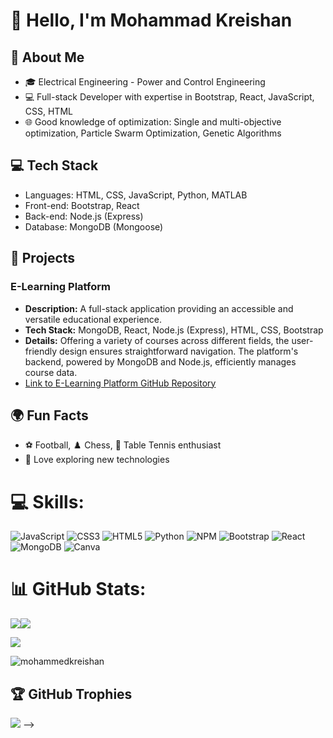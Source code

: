 # 👋 Hello, I'm Mohammad Kreishan

## 🧠 About Me
- 🎓 Electrical Engineering - Power and Control Engineering
- 💻 Full-stack Developer with expertise in Bootstrap, React, JavaScript, CSS, HTML
- 🌐 Good knowledge of optimization: Single and multi-objective optimization, Particle Swarm Optimization, Genetic Algorithms

## 💻 Tech Stack

- Languages: HTML, CSS, JavaScript, Python, MATLAB
- Front-end: Bootstrap, React
- Back-end: Node.js (Express)
- Database: MongoDB (Mongoose)



## 🌟 Projects

### E-Learning Platform

- **Description:** A full-stack application providing an accessible and versatile educational experience.
- **Tech Stack:** MongoDB, React, Node.js (Express), HTML, CSS, Bootstrap
- **Details:** Offering a variety of courses across different fields, the user-friendly design ensures straightforward navigation. The platform's backend, powered by MongoDB and Node.js, efficiently manages course data.
- [Link to E-Learning Platform GitHub Repository](https://github.com/C9-MohammedKreishan/MERAKI_Academy_Project_4/tree/main)



## 🌍 Fun Facts

- ⚽ Football, ♟️ Chess, 🏓 Table Tennis enthusiast
- 🚀 Love exploring new technologies


# 💻 Skills:
![JavaScript](https://img.shields.io/badge/javascript-%23323330.svg?style=for-the-badge&logo=javascript&logoColor=%23F7DF1E) ![CSS3](https://img.shields.io/badge/css3-%231572B6.svg?style=for-the-badge&logo=css3&logoColor=white) ![HTML5](https://img.shields.io/badge/html5-%23E34F26.svg?style=for-the-badge&logo=html5&logoColor=white) ![Python](https://img.shields.io/badge/python-3670A0?style=for-the-badge&logo=python&logoColor=ffdd54) ![NPM](https://img.shields.io/badge/NPM-%23CB3837.svg?style=for-the-badge&logo=npm&logoColor=white) ![Bootstrap](https://img.shields.io/badge/bootstrap-%238511FA.svg?style=for-the-badge&logo=bootstrap&logoColor=white) ![React](https://img.shields.io/badge/react-%2320232a.svg?style=for-the-badge&logo=react&logoColor=%2361DAFB) ![MongoDB](https://img.shields.io/badge/MongoDB-%234ea94b.svg?style=for-the-badge&logo=mongodb&logoColor=white) ![Canva](https://img.shields.io/badge/Canva-%2300C4CC.svg?style=for-the-badge&logo=Canva&logoColor=white)
# 📊 GitHub Stats:
<div style="display: flex; flex-direction: row;">
 <img class="img" style= "height: "200px"" src="https://github-readme-stats.vercel.app/api?username=MohammedKreishan&show_icons=true&theme=radical" />
 <img class="img" style= "height: "200px""  src="https://github-readme-stats.vercel.app/api/top-langs/?username=anuraghazra&theme=radical&layout=compact" />
</div>

![](https://github-readme-streak-stats.herokuapp.com/?user=MohammedKreishan&theme=dark&hide_border=false)<br/>

<p align="left"> <img src="https://komarev.com/ghpvc/?username=mohammedkreishan&label=Profile%20views&color=0e75b6&style=flat" alt="mohammedkreishan" /> </p>


## 🏆 GitHub Trophies
![](https://github-profile-trophy.vercel.app/?username=MohammedKreishan&theme=radical&no-frame=false&no-bg=true&margin-w=4) -->




